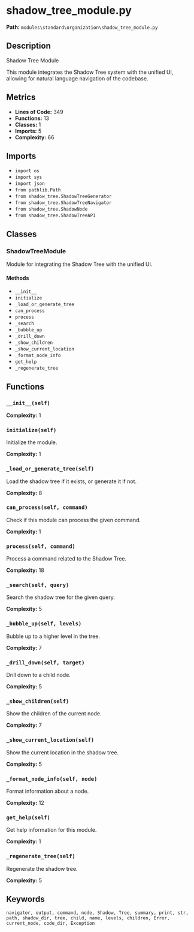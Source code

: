# shadow_tree_module.py

**Path:** `modules\standard\organization\shadow_tree_module.py`

## Description

Shadow Tree Module

This module integrates the Shadow Tree system with the unified UI,
allowing for natural language navigation of the codebase.

## Metrics

- **Lines of Code:** 349
- **Functions:** 13
- **Classes:** 1
- **Imports:** 5
- **Complexity:** 66

## Imports

- `import os`
- `import sys`
- `import json`
- `from pathlib.Path`
- `from shadow_tree.ShadowTreeGenerator`
- `from shadow_tree.ShadowTreeNavigator`
- `from shadow_tree.ShadowNode`
- `from shadow_tree.ShadowTreeAPI`

## Classes

### ShadowTreeModule

Module for integrating the Shadow Tree with the unified UI.

#### Methods

- `__init__`
- `initialize`
- `_load_or_generate_tree`
- `can_process`
- `process`
- `_search`
- `_bubble_up`
- `_drill_down`
- `_show_children`
- `_show_current_location`
- `_format_node_info`
- `get_help`
- `_regenerate_tree`

## Functions

### `__init__(self)`

**Complexity:** 1

### `initialize(self)`

Initialize the module.

**Complexity:** 1

### `_load_or_generate_tree(self)`

Load the shadow tree if it exists, or generate it if not.

**Complexity:** 8

### `can_process(self, command)`

Check if this module can process the given command.

**Complexity:** 1

### `process(self, command)`

Process a command related to the Shadow Tree.

**Complexity:** 18

### `_search(self, query)`

Search the shadow tree for the given query.

**Complexity:** 5

### `_bubble_up(self, levels)`

Bubble up to a higher level in the tree.

**Complexity:** 7

### `_drill_down(self, target)`

Drill down to a child node.

**Complexity:** 5

### `_show_children(self)`

Show the children of the current node.

**Complexity:** 7

### `_show_current_location(self)`

Show the current location in the shadow tree.

**Complexity:** 5

### `_format_node_info(self, node)`

Format information about a node.

**Complexity:** 12

### `get_help(self)`

Get help information for this module.

**Complexity:** 1

### `_regenerate_tree(self)`

Regenerate the shadow tree.

**Complexity:** 5

## Keywords

`navigator, output, command, node, Shadow, Tree, summary, print, str, path, shadow_dir, tree, child, name, levels, children, Error, current_node, code_dir, Exception`

